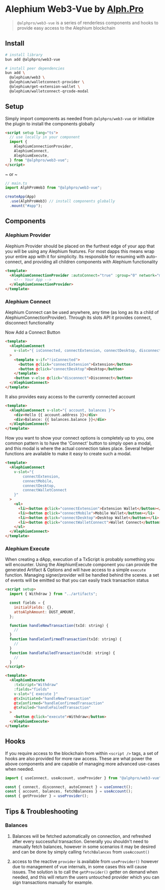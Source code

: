 # Alephium Web3-Vue by [Alph.Pro](https://alph.pro)

> `@alphpro/web3-vue` is a series of renderless components and hooks to provide easy access to the Alephium blockchain

## Install

```sh
# install library
bun add @alphpro/web3-vue

# install peer dependencies
bun add \
  @alephium/web3 \
  @alephium/walletconnect-provider \
  @alephium/get-extension-wallet \
  @alephium/walletconnect-qrcode-modal
```

## Setup

Simply import components as needed from `@alphpro/web3-vue` or initialize the plugin to install the components globally

```html
<script setup lang="ts">
  // use locally in your component
  import {
    AlephiumConnectionProvider,
    AlephiumConnect,
    AlephiumExecute,
  } from "@alphpro/web3-vue";
</script>
```

~ or ~

```ts
// main.ts
import AlphProWeb3 from "@alphpro/web3-vue";

createApp(App)
  .use(AlphProWeb3) // install components globally
  .mount("#app");
```

## Components

### Alephium Provider

Alephium Provider should be placed on the furthest edge of your app that you will be using any Alephium features. For most dapps this means wrap your entire app with it for simplicity. Its responsible for resuming with auto-connect, and providing all children components with Alephium functionality

```html
<template>
  <AlephiumConnectionProvider :autoConnect="true" :group="0" network="mainnet">
    <!-- Your App -->
  </AlephiumConnectionProvider>
</template>
```

### Alephium Connect

Alephium Connect can be used anywhere, any time (as long as its a child of AlephiumConnectionProvider). Through its slots API it provides connect, disconnect functionality

Now Add a Connect Button

```html
<template>
  <AlephiumConnect
    v-slot="{ isConnected, connectExtension, connectDesktop, disconnect }"
  >
    <template v-if="!isConnected">
      <button @click="connectExtension">Extension</button>
      <button @click="connectDesktop">Desktop</button>
    </template>
    <button v-else @click="disconnect">Disconnect</button>
  </AlephiumConnect>
</template>
```

It also provides easy access to the currently connected account

```html
<template>
  <AlephiumConnect v-slot="{ account, balances }">
    <div>Hello {{ account.address }}</div>
    <div>Balance: {{ balances.balance }}</div>
  </AlephiumConnect>
</template>
```

How you want to show your connect options is completely up to you, one common pattern is to have the 'Connect' button to simply open a modal, and this modal is where the actual connection takes place. Several helper functions are available to make it easy to create such a modal.

```html
<template>
  <AlephiumConnect
    v-slot="{ 
        connectExtension, 
        connectMobile, 
        connectDesktop, 
        connectWalletConnect 
    }"
  >
    <ul>
      <li><button @click="connectExtension">Extension Wallet</button></li>
      <li><button @click="connectMobile">Mobile Wallet</button></li>
      <li><button @click="connectDesktop">Desktop Wallet</button></li>
      <li><button @click="connectWalletConnect">Wallet Connect</button></li>
    </ul>
  </AlephiumConnect>
</template>
```

### Alephium Execute

When creating a dApp, execution of a TxScript is probably something you will encounter. Using the AlephiumExecute component you can provide the generated Artifact & Options and will have access to a simple `execute` function. Managing signer/provider will be handled behind the scenes. a set of events will be emitted so that you can easily track transaction status

```html
<script setup>
  import { Withdraw } from "../artifacts";

  const fields = {
    initialFields: {},
    attoAlphAmount: DUST_AMOUNT,
  };

  function handleNewTransaction(txId: string) {
    //
  }
  function handleConfirmedTransaction(txId: string) {
    //
  }
  function handleFailedTransaction(txId: string) {
    //
  }
</script>

<template>
  <AlephiumExecute
    :txScript="Withdraw"
    :fields="fields"
    v-slot="{ execute }"
    @txInitiated="handleNewTransaction"
    @txConfirmed="handleConfirmedTransaction"
    @txFailed="handleFailedTransaction"
  >
    <button @click="execute">Withdraw</button>
  </AlephiumExecute>
</template>
```

## Hooks

If you require access to the blockchain from within `<script />` tags, a set of hooks are also provided for more raw access. These are what power the above components and are capable of managing more advanced use-cases when needed.

```ts
import { useConnect, useAccount, useProvider } from "@alphpro/web3-vue";

const { connect, disconnect, autoConnect } = useConnect();
const { account, balances, fetchBalances } = useAccount();
const { getProvider } = useProvider();
```

## Tips & Troubleshooting

### Balances

1. Balances will be fetched automatically on connection, and refreshed after every successful transaction. Generally you shouldn't need to manually fetch balances, however in some scenarios it may be desired and can be done by simply calling `fetchBalances` from `useAccount()`

2. access to the reactive `provider` is available from `useProvider()` however due to management of vue internals, in some cases this will cause issues. The solution is to call the `getProvider()` getter on demand when needed, and this will return the users untouched provider which you can sign transactions manually for example.
